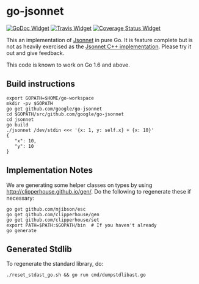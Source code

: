 # go-jsonnet

[![GoDoc Widget]][GoDoc] [![Travis Widget]][Travis] [![Coverage Status Widget]][Coverage Status]

[GoDoc]: https://godoc.org/github.com/google/go-jsonnet
[GoDoc Widget]: https://godoc.org/github.com/google/go-jsonnet?status.png
[Travis]: https://travis-ci.org/google/go-jsonnet
[Travis Widget]: https://travis-ci.org/google/go-jsonnet.svg?branch=master
[Coverage Status Widget]: https://coveralls.io/repos/github/google/go-jsonnet/badge.svg?branch=master
[Coverage Status]: https://coveralls.io/github/google/go-jsonnet?branch=master

This an implementation of [Jsonnet](http://jsonnet.org/) in pure Go.  It is
feature complete but is not as heavily exercised as the [Jsonnet C++
implementation](https://github.com/google/jsonnet).  Please try it out and give
feedback.

This code is known to work on Go 1.6 and above.

## Build instructions

```
export GOPATH=$HOME/go-workspace
mkdir -pv $GOPATH
go get github.com/google/go-jsonnet
cd $GOPATH/src/github.com/google/go-jsonnet
cd jsonnet
go build
./jsonnet /dev/stdin <<< '{x: 1, y: self.x} + {x: 10}'
{
   "x": 10,
   "y": 10
}
```

## Implementation Notes

We are generating some helper classes on types by using
http://clipperhouse.github.io/gen/.  Do the following to regenerate these if
necessary:

```
go get github.com/mjibson/esc
go get github.com/clipperhouse/gen
go get github.com/clipperhouse/set
export PATH=$PATH:$GOPATH/bin  # If you haven't already
go generate
```

## Generated Stdlib

To regenerate the standard library, do:

```
./reset_stdast_go.sh && go run cmd/dumpstdlibast.go
```
